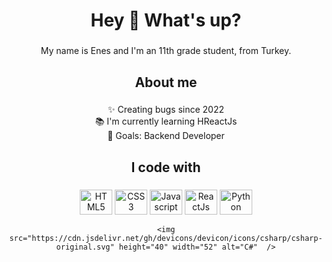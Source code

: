 <h1 align="center">Hey 👋 What's up?</h1>

###

<p align="center">My name is Enes and I'm an 11th grade student, from Turkey.</p>

###

<h2 align="center">About me</h2>

###

<p align="center">✨ Creating bugs since 2022<br>📚 I'm currently learning HReactJs<br>🎯 Goals: Backend Developer</p>

###

<h2 align="center">I code with</h2>

###

<div align="center">

  <img src="https://cdn.jsdelivr.net/gh/devicons/devicon/icons/html5/html5-original.svg" height="40" width="52" alt="HTML5"  />

  <img src="https://cdn.jsdelivr.net/gh/devicons/devicon/icons/css3/css3-original.svg" height="40" width="52" alt="CSS3"  />

  <img src="https://cdn.jsdelivr.net/gh/devicons/devicon/icons/javascript/javascript-original.svg" height="40" width="52" alt="Javascript"  />

  <img src="https://cdn.jsdelivr.net/gh/devicons/devicon/icons/react/react-original.svg" height="40" width="52" alt="ReactJs"  />

  <img src="https://cdn.jsdelivr.net/gh/devicons/devicon/icons/python/python-original.svg" height="40" width="52" alt="Python"  />
  
    <img src="https://cdn.jsdelivr.net/gh/devicons/devicon/icons/csharp/csharp-original.svg" height="40" width="52" alt="C#"  />

</div>
